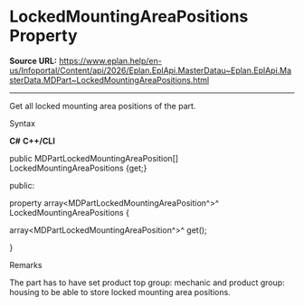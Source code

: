 # LockedMountingAreaPositions Property

**Source URL:** https://www.eplan.help/en-us/Infoportal/Content/api/2026/Eplan.EplApi.MasterDatau~Eplan.EplApi.MasterData.MDPart~LockedMountingAreaPositions.html

---

Get all locked mounting area positions of the part.

Syntax

**C#**
**C++/CLI**


public MDPartLockedMountingAreaPosition[] LockedMountingAreaPositions {get;}

public:

property array<MDPartLockedMountingAreaPosition^>^ LockedMountingAreaPositions {

   array<MDPartLockedMountingAreaPosition^>^ get();

}


Remarks

The part has to have set product top group: mechanic and product group: housing to be able to store locked mounting area positions.
